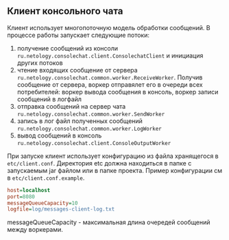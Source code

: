 ## Клиент консольного чата

Клиент использует многопоточную модель обработки сообщений. В процессе работы запускает следующие потоки:

1. получение сообщений из консоли `ru.netology.consolechat.client.ConsolechatClient` и инициация других потоков
2. чтение входящих сообщение от сервера `ru.netology.consolechat.common.worker.ReceiveWorker`. Получив сообщение от
   сервера, воркер отправялет его в очереди всех потребителей: воркер вывода сообщения в консоль, воркер записи
   сообщений в логфайл
3. отправка сообщений на сервер чата `ru.netology.consolechat.common.worker.SendWorker`
4. запись в лог файл полученных сообщений `ru.netology.consolechat.common.worker.LogWorker`
5. вывод сообщений в консоль `ru.netology.consolechat.client.ConsoleOutputWorker`

При запуске клиент использует конфигурацию из файла хранящегося в `etc/client.conf`. Директория etc должна находиться
в папке с запускаемым jar файлом или в папке проекта. Пример конфигурации см в `etc/client.conf.example`.

```ini
host=localhost
port=8080
messageQueueCapacity=10
logfile=log/messages-client-log.txt
```

messageQueueCapacity - максимальная длина очередей сообщений между воркерами.
